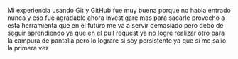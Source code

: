 Mi experiencia usando Git y GitHub fue muy buena porque no habia entrado nunca y eso fue agradable ahora investigare mas para sacarle provecho a esta herramienta que en el futuro me va a servir demasiado pero debo de seguir aprendiendo ya que en el pull request ya no logre realizar otro para la campura de pantalla pero lo lograre si soy persistente ya que si me salio la primera vez
